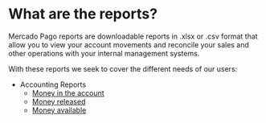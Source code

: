 # What are the reports?

Mercado Pago reports are downloadable reports in .xlsx or .csv format that allow you to view your account movements and reconcile your sales and other operations with your internal management systems.

With these reports we seek to cover the different needs of our users:

* Accounting Reports
    + [Money in the account](https://www.mercadopago.com.ar/developers/en/guides/manage-account/reports/account-money/introduction/)
    + [Money released](https://www.mercadopago.com.ar/developers/en/guides/manage-account/reports/released-money/introduction/)
    + [Money available](https://www.mercadopago.com.ar/developers/en/guides/manage-account/reports/available-money/introduction/)
